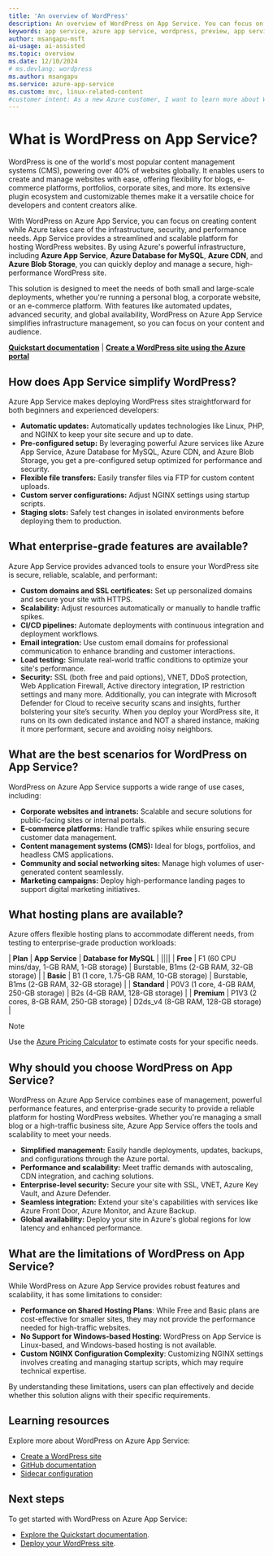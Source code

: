 ```yaml
---
title: 'An overview of WordPress'
description: An overview of WordPress on App Service. You can focus on creating WordPress content while Azure takes care of the infrastructure, security, and performance needs.
keywords: app service, azure app service, wordpress, preview, app service on linux, plugins, mysql flexible server, wordpress on linux, php
author: msangapu-msft
ai-usage: ai-assisted
ms.topic: overview
ms.date: 12/10/2024
# ms.devlang: wordpress
ms.author: msangapu
ms.service: azure-app-service
ms.custom: mvc, linux-related-content
#customer intent: As a new Azure customer, I want to learn more about WordPress on App Service so that I can build an effective WP site.
---
```


# What is WordPress on App Service?

WordPress is one of the world's most popular content management systems (CMS), powering over 40% of websites globally. It enables users to create and manage websites with ease, offering flexibility for blogs, e-commerce platforms, portfolios, corporate sites, and more. Its extensive plugin ecosystem and customizable themes make it a versatile choice for developers and content creators alike.

With WordPress on Azure App Service, you can focus on creating content while Azure takes care of the infrastructure, security, and performance needs. App Service provides a streamlined and scalable platform for hosting WordPress websites. By using Azure's powerful infrastructure, including **Azure App Service**, **Azure Database for MySQL**, **Azure CDN**, and **Azure Blob Storage**, you can quickly deploy and manage a secure, high-performance WordPress site.

This solution is designed to meet the needs of both small and large-scale deployments, whether you're running a personal blog, a corporate website, or an e-commerce platform. With features like automated updates, advanced security, and global availability, WordPress on Azure App Service simplifies infrastructure management, so you can focus on your content and audience.

[**Quickstart documentation**](quickstart-wordpress.md) | [**Create a WordPress site using the Azure portal**](https://portal.azure.com/#create/WordPress.WordPress)

## How does App Service simplify WordPress?

Azure App Service makes deploying WordPress sites straightforward for both beginners and experienced developers:

- **Automatic updates:** Automatically updates technologies like Linux, PHP, and NGINX to keep your site secure and up to date.
- **Pre-configured setup:** By leveraging powerful Azure services like Azure App Service, Azure Database for MySQL, Azure CDN, and Azure Blob Storage, you get a pre-configured setup optimized for performance and security.
- **Flexible file transfers:** Easily transfer files via FTP for custom content uploads.
- **Custom server configurations:** Adjust NGINX settings using startup scripts.
- **Staging slots:** Safely test changes in isolated environments before deploying them to production.

## What enterprise-grade features are available?

Azure App Service provides advanced tools to ensure your WordPress site is secure, reliable, scalable, and performant:

- **Custom domains and SSL certificates:** Set up personalized domains and secure your site with HTTPS.
- **Scalability:** Adjust resources automatically or manually to handle traffic spikes.
- **CI/CD pipelines:** Automate deployments with continuous integration and deployment workflows.
- **Email integration:** Use custom email domains for professional communication to enhance branding and customer interactions.
- **Load testing:** Simulate real-world traffic conditions to optimize your site's performance.
- **Security:** SSL (both free and paid options), VNET, DDoS protection, Web Application Firewall, Active directory integration, IP restriction settings and many more. Additionally, you can integrate with Microsoft  Defender for Cloud to receive security scans and insights, further bolstering your site’s security.  When you deploy your WordPress site, it runs on its own dedicated instance and NOT a shared instance, making it more performant, secure and avoiding noisy neighbors.  


## What are the best scenarios for WordPress on App Service?

WordPress on Azure App Service supports a wide range of use cases, including:

- **Corporate websites and intranets:** Scalable and secure solutions for public-facing sites or internal portals.
- **E-commerce platforms:** Handle traffic spikes while ensuring secure customer data management.
- **Content management systems (CMS):** Ideal for blogs, portfolios, and headless CMS applications.
- **Community and social networking sites:** Manage high volumes of user-generated content seamlessly.
- **Marketing campaigns:** Deploy high-performance landing pages to support digital marketing initiatives.


## What hosting plans are available?

Azure offers flexible hosting plans to accommodate different needs, from testing to enterprise-grade production workloads:

| **Plan**      | **App Service**                          | **Database for MySQL**                          |
||||
| **Free**      | F1 (60 CPU mins/day, 1-GB RAM, 1-GB storage) | Burstable, B1ms (2-GB RAM, 32-GB storage)       |
| **Basic**     | B1 (1 core, 1.75-GB RAM, 10-GB storage)   | Burstable, B1ms (2-GB RAM, 32-GB storage)       |
| **Standard**  | P0V3 (1 core, 4-GB RAM, 250-GB storage)  | B2s (4-GB RAM, 128-GB storage)                  |
| **Premium**   | P1V3 (2 cores, 8-GB RAM, 250-GB storage) | D2ds_v4 (8-GB RAM, 128-GB storage)              |

> [!NOTE]
> Use the [Azure Pricing Calculator](https://azure.microsoft.com/pricing/calculator/) to estimate costs for your specific needs.


## Why should you choose WordPress on App Service?

WordPress on Azure App Service combines ease of management, powerful performance features, and enterprise-grade security to provide a reliable platform for hosting WordPress websites. Whether you're managing a small blog or a high-traffic business site, Azure App Service offers the tools and scalability to meet your needs.

- **Simplified management:** Easily handle deployments, updates, backups, and configurations through the Azure portal.
- **Performance and scalability:** Meet traffic demands with autoscaling, CDN integration, and caching solutions.
- **Enterprise-level security:** Secure your site with SSL, VNET, Azure Key Vault, and Azure Defender.
- **Seamless integration:** Extend your site's capabilities with services like Azure Front Door, Azure Monitor, and Azure Backup.
- **Global availability:** Deploy your site in Azure's global regions for low latency and enhanced performance.

## What are the limitations of WordPress on App Service?

While WordPress on Azure App Service provides robust features and scalability, it has some limitations to consider:

- **Performance on Shared Hosting Plans**: While Free and Basic plans are cost-effective for smaller sites, they may not provide the performance needed for high-traffic websites.
- **No Support for Windows-based Hosting**: WordPress on App Service is Linux-based, and Windows-based hosting is not available.
- **Custom NGINX Configuration Complexity**: Customizing NGINX settings involves creating and managing startup scripts, which may require technical expertise.

By understanding these limitations, users can plan effectively and decide whether this solution aligns with their specific requirements.

## Learning resources

Explore more about WordPress on Azure App Service:

- [Create a WordPress site](quickstart-wordpress.md)
- [GitHub documentation](https://github.com/Azure/wordpress-linux-appservice)
- [Sidecar configuration](tutorial-custom-container-sidecar.md)

## Next steps

To get started with WordPress on Azure App Service:

- [Explore the Quickstart documentation](quickstart-wordpress.md).
- [Deploy your WordPress site](https://azure.microsoft.com/get-started/).
